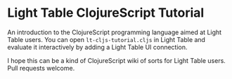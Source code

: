 # Light Table ClojureScript Tutorial

An introduction to the ClojureScript programming language aimed at Light Table
users. You can open `lt-cljs-tutorial.cljs` in Light Table and evaluate it
interactively by adding a Light Table UI connection.

I hope this can be a kind of ClojureScript wiki of sorts for Light Table users.
Pull requests welcome.
